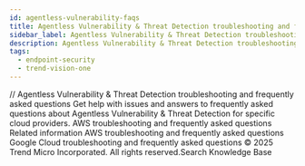 ```yaml
---
id: agentless-vulnerability-faqs
title: Agentless Vulnerability & Threat Detection troubleshooting and frequently asked questions
sidebar_label: Agentless Vulnerability & Threat Detection troubleshooting and frequently asked questions
description: Agentless Vulnerability & Threat Detection troubleshooting and frequently asked questions
tags:
  - endpoint-security
  - trend-vision-one
---
```


/*<![CDATA[*/ $('#title').html($('meta[name=map-description]').attr('content')); /*]]>*/ Agentless Vulnerability & Threat Detection troubleshooting and frequently asked questions Get help with issues and answers to frequently asked questions about Agentless Vulnerability & Threat Detection for specific cloud providers. AWS troubleshooting and frequently asked questions Related information AWS troubleshooting and frequently asked questions Google Cloud troubleshooting and frequently asked questions © 2025 Trend Micro Incorporated. All rights reserved.Search Knowledge Base